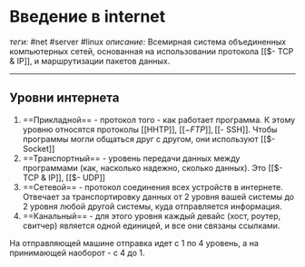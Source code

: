 # Введение в internet
*теги:* #net #server #linux
*описание:* Всемирная система объединенных компьютерных сетей, основанная на использовании протокола [[$- TCP & IP]], и маршрутизации пакетов данных.

---
## Уровни интернета
1. ==Прикладной== - протокол того - как работает программа. К этому уровню относятся протоколы [[HHTP]], [[$- FTP]], [[$- SSH]]. Чтобы программы могли общаться друг с другом, они используют [[$- Socket]]
2. ==Транспортный== - уровень передачи данных между программами (как, насколько надежно, сколько данных). Это [[$- TCP & IP]], [[$- UDP]]
3. ==Сетевой== - протокол соединения всех устройств в интернете. Отвечает за транспортировку данных от 2 уровня вашей системы до 2 уровня любой другой системы, куда отправляется информация.
4. ==Канальный== - для этого уровня каждый девайс (хост, роутер, свитчер) является одной единицей, и все они связаны ссылками.

На отправляющей машине отправка идет с 1 по 4 уровень, а на принимающей наоборот - с 4 до 1.
